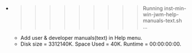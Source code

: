 * >>>>>>>>> Running inst-min-win-jwm-help-manuals-text.sh ...
  * Add user & developer manuals(text) in Help menu.
  * Disk size = 3312140K. Space Used = 40K. Runtime = 00:00:00:00.
